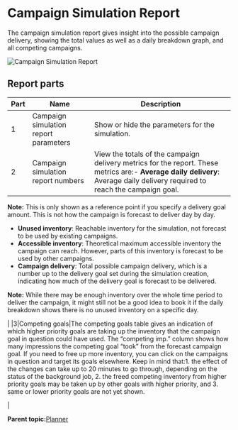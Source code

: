 # Campaign Simulation Report

The campaign simulation report gives insight into the possible campaign delivery, showing the total values as well as a daily breakdown graph, and all competing campaigns.

![Campaign Simulation Report](../../image/pulse_planner_campaign_simulation_report.png)

## Report parts

|Part|Name|Description|
|----|----|-----------|
|1|Campaign simulation report parameters|Show or hide the parameters for the simulation.|
|2|Campaign simulation report numbers|View the totals of the campaign delivery metrics for the report. These metrics are:-   **Average daily delivery**: Average daily delivery required to reach the campaign goal.

**Note:** This is only shown as a reference point if you specify a delivery goal amount. This is not how the campaign is forecast to deliver day by day.

-   **Unused inventory**: Reachable inventory for the simulation, not forecast to be used by existing campaigns.
-   **Accessible inventory**: Theoretical maximum accessible inventory the campaign can reach. However, parts of this inventory is forecast to be used by other campaigns.
-   **Campaign delivery**: Total possible campaign delivery, which is a number up to the delivery goal set during the simulation creation, indicating how much of the delivery goal is forecast to be delivered.

**Note:** While there may be enough inventory over the whole time period to deliver the campaign, it might still not be a good idea to book it if the daily breakdown shows there is no unused inventory on a specific day.


|
|3|Competing goals|The competing goals table gives an indication of which higher priority goals are taking up the inventory that the campaign goal in question could have used. The “competing imp.” column shows how many impressions the competing goal “took” from the forecast campaign goal. If you need to free up more inventory, you can click on the campaigns in question and target its goals elsewhere. Keep in mind that:1.  the effect of the changes can take up to 20 minutes to go through, depending on the status of the background job,
2.  the freed competing inventory from higher priority goals may be taken up by other goals with higher priority, and
3.  same or lower priority goals are not yet shown.

|

**Parent topic:**[Planner](../../../oadtech/ad_serving/ug/planner_introduction_forecasting.md)

